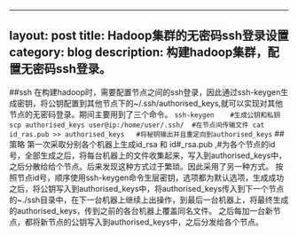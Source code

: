 
---
layout:     post
title:  Hadoop集群的无密码ssh登录设置    
category: blog
description: 构建hadoop集群，配置无密码ssh登录。
---
##ssh
在构建hadoop时，需要配置节点之间的ssh登录，因此通过ssh-keygen生成密钥，将公钥配置到其他节点下的~/.ssh/authorised_keys,就可以实现对其他节点的无密码登录。期间主要用到了三个命令。
``
ssh-keygen    #生成公钥和私钥
scp authorised_keys user@ip:/home/user/.ssh/  #在节点间传输文件
cat id_ras.pub >> authorised_keys   #将秘钥输出并且重定向到authorised_keys
``
##策略
第一次采取分别各个机器上生成id_rsa 和 id#_rsa.pub ,#为各个节点的id号，全部生成之后，将每台机器上的文件收集起来，写入到authorised_keys中，之后分散给给个节点。后来发现这种方式过于繁琐。因此采用了另一种方式。
按照节点id号，顺序使用ssh-keygen命令生层密钥，选项都为默认选项，生成成功之后，将公钥写入到authorised_keys中，将authorised_keys传入到下一个节点的~./ssh目录中，在下一台机器上继续上出操作，到最后一台机器上，将最终生成的authorised_keys，传到之前的各台机器上覆盖同名文件。
之后每加一台新节点，都将新节点的公钥写入到authorised_keys中，之后分发给各个节点。